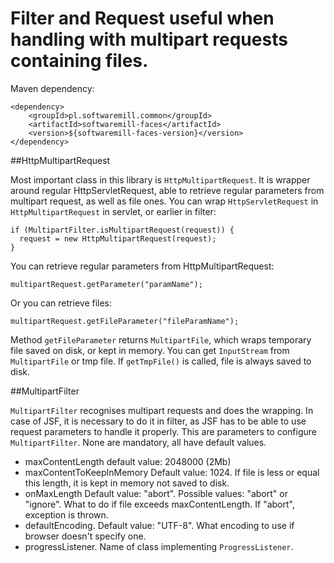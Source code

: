 # Filter and Request useful when handling with multipart requests containing files.

Maven dependency:

    <dependency>
        <groupId>pl.softwaremill.common</groupId>
        <artifactId>softwaremill-faces</artifactId>
        <version>${softwaremill-faces-version}</version>
    </dependency>

##HttpMultipartRequest

Most important class in this library is `HttpMultipartRequest`. It is wrapper around
regular HttpServletRequest, able to
retrieve regular parameters from multipart request, as well as file ones.
You can wrap `HttpServletRequest` in `HttpMultipartRequest` in servlet, or earlier in
filter:

    if (MultipartFilter.isMultipartRequest(request)) {
      request = new HttpMultipartRequest(request);
    }

You can retrieve regular parameters from HttpMultipartRequest:

    multipartRequest.getParameter("paramName");

Or you can retrieve files:

    multipartRequest.getFileParameter("fileParamName");

Method `getFileParameter` returns `MultipartFile`, which wraps temporary file saved
on disk, or kept in memory. You can get `InputStream` from `MultipartFile` or tmp file.
If `getTmpFile()` is called, file is always saved to disk.

##MultipartFilter

`MultipartFilter` recognises multipart requests and does the wrapping.
In case of JSF, it is necessary to do it in filter, as JSF has to be able to use
request parameters to handle it properly. This are parameters to configure
`MultipartFilter`. None are mandatory, all have default values.

 * maxContentLength default value: 2048000 (2Mb)
 * maxContentToKeepInMemory Default value: 1024. If file is less or equal this length,
 it is kept in memory not saved to disk.
 * onMaxLength Default value: "abort". Possible values: "abort" or "ignore". What to
 do if file exceeds maxContentLength. If "abort", exception is thrown.
 * defaultEncoding. Default value: "UTF-8". What encoding to use if browser
 doesn't specify one.
 * progressListener. Name of class implementing `ProgressListener`.
